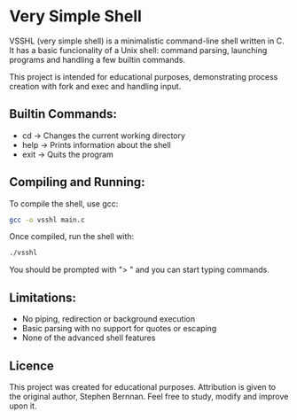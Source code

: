 # Very Simple Shell

VSSHL (very simple shell) is a minimalistic command-line shell written in C. It has a basic funcionality of a Unix shell: command parsing, launching programs and handling a few builtin commands.

This project is intended for educational purposes, demonstrating process creation with fork and exec and handling input. 

## Builtin Commands:

- cd -> Changes the current working directory
- help -> Prints information about the shell
- exit -> Quits the program

## Compiling and Running:

To compile the shell, use gcc:
```bash
gcc -o vsshl main.c
```

Once compiled, run the shell with:
```bash
./vsshl
```

You should be prompted with "> " and you can start typing commands.

## Limitations:

- No piping, redirection or background execution
- Basic parsing with no support for quotes or escaping
- None of the advanced shell features

## Licence

This project was created for educational purposes. Attribution is given to the original author, Stephen Bernnan. Feel free to study, modify and improve upon it.

